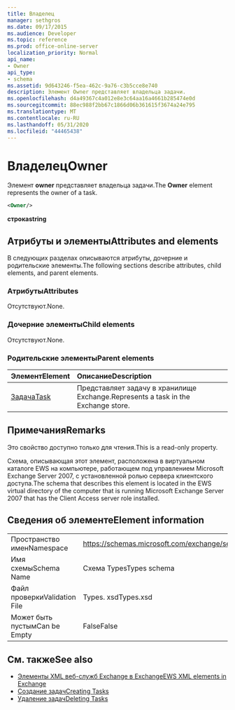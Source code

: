 ```yaml
---
title: Владелец
manager: sethgros
ms.date: 09/17/2015
ms.audience: Developer
ms.topic: reference
ms.prod: office-online-server
localization_priority: Normal
api_name:
- Owner
api_type:
- schema
ms.assetid: 9d643246-f5ea-462c-9a76-c3b5cce8e740
description: Элемент Owner представляет владельца задачи.
ms.openlocfilehash: d4a49367c4a012e8e3c64aa16a4661b285474e0d
ms.sourcegitcommit: 88ec988f2bb67c1866d06b361615f3674a24e795
ms.translationtype: MT
ms.contentlocale: ru-RU
ms.lasthandoff: 05/31/2020
ms.locfileid: "44465438"
---
```

# <a name="owner"></a><span data-ttu-id="6a666-103">Владелец</span><span class="sxs-lookup"><span data-stu-id="6a666-103">Owner</span></span>

<span data-ttu-id="6a666-104">Элемент **owner** представляет владельца задачи.</span><span class="sxs-lookup"><span data-stu-id="6a666-104">The **Owner** element represents the owner of a task.</span></span> 
  
```xml
<Owner/>
```

<span data-ttu-id="6a666-105">**строка**</span><span class="sxs-lookup"><span data-stu-id="6a666-105">**string**</span></span>

## <a name="attributes-and-elements"></a><span data-ttu-id="6a666-106">Атрибуты и элементы</span><span class="sxs-lookup"><span data-stu-id="6a666-106">Attributes and elements</span></span>

<span data-ttu-id="6a666-107">В следующих разделах описываются атрибуты, дочерние и родительские элементы.</span><span class="sxs-lookup"><span data-stu-id="6a666-107">The following sections describe attributes, child elements, and parent elements.</span></span>
  
### <a name="attributes"></a><span data-ttu-id="6a666-108">Атрибуты</span><span class="sxs-lookup"><span data-stu-id="6a666-108">Attributes</span></span>

<span data-ttu-id="6a666-109">Отсутствуют.</span><span class="sxs-lookup"><span data-stu-id="6a666-109">None.</span></span>
  
### <a name="child-elements"></a><span data-ttu-id="6a666-110">Дочерние элементы</span><span class="sxs-lookup"><span data-stu-id="6a666-110">Child elements</span></span>

<span data-ttu-id="6a666-111">Отсутствуют.</span><span class="sxs-lookup"><span data-stu-id="6a666-111">None.</span></span>
  
### <a name="parent-elements"></a><span data-ttu-id="6a666-112">Родительские элементы</span><span class="sxs-lookup"><span data-stu-id="6a666-112">Parent elements</span></span>

|<span data-ttu-id="6a666-113">**Элемент**</span><span class="sxs-lookup"><span data-stu-id="6a666-113">**Element**</span></span>|<span data-ttu-id="6a666-114">**Описание**</span><span class="sxs-lookup"><span data-stu-id="6a666-114">**Description**</span></span>|
|:-----|:-----|
|[<span data-ttu-id="6a666-115">Задача</span><span class="sxs-lookup"><span data-stu-id="6a666-115">Task</span></span>](task.md) <br/> |<span data-ttu-id="6a666-116">Представляет задачу в хранилище Exchange.</span><span class="sxs-lookup"><span data-stu-id="6a666-116">Represents a task in the Exchange store.</span></span>  <br/> |
   
## <a name="remarks"></a><span data-ttu-id="6a666-117">Примечания</span><span class="sxs-lookup"><span data-stu-id="6a666-117">Remarks</span></span>

<span data-ttu-id="6a666-118">Это свойство доступно только для чтения.</span><span class="sxs-lookup"><span data-stu-id="6a666-118">This is a read-only property.</span></span>
  
<span data-ttu-id="6a666-119">Схема, описывающая этот элемент, расположена в виртуальном каталоге EWS на компьютере, работающем под управлением Microsoft Exchange Server 2007, с установленной ролью сервера клиентского доступа.</span><span class="sxs-lookup"><span data-stu-id="6a666-119">The schema that describes this element is located in the EWS virtual directory of the computer that is running Microsoft Exchange Server 2007 that has the Client Access server role installed.</span></span>
  
## <a name="element-information"></a><span data-ttu-id="6a666-120">Сведения об элементе</span><span class="sxs-lookup"><span data-stu-id="6a666-120">Element information</span></span>

|||
|:-----|:-----|
|<span data-ttu-id="6a666-121">Пространство имен</span><span class="sxs-lookup"><span data-stu-id="6a666-121">Namespace</span></span>  <br/> |https://schemas.microsoft.com/exchange/services/2006/types  <br/> |
|<span data-ttu-id="6a666-122">Имя схемы</span><span class="sxs-lookup"><span data-stu-id="6a666-122">Schema Name</span></span>  <br/> |<span data-ttu-id="6a666-123">Схема Types</span><span class="sxs-lookup"><span data-stu-id="6a666-123">Types schema</span></span>  <br/> |
|<span data-ttu-id="6a666-124">Файл проверки</span><span class="sxs-lookup"><span data-stu-id="6a666-124">Validation File</span></span>  <br/> |<span data-ttu-id="6a666-125">Types. xsd</span><span class="sxs-lookup"><span data-stu-id="6a666-125">Types.xsd</span></span>  <br/> |
|<span data-ttu-id="6a666-126">Может быть пустым</span><span class="sxs-lookup"><span data-stu-id="6a666-126">Can be Empty</span></span>  <br/> |<span data-ttu-id="6a666-127">False</span><span class="sxs-lookup"><span data-stu-id="6a666-127">False</span></span>  <br/> |
   
## <a name="see-also"></a><span data-ttu-id="6a666-128">См. также</span><span class="sxs-lookup"><span data-stu-id="6a666-128">See also</span></span>

- [<span data-ttu-id="6a666-129">Элементы XML веб-служб Exchange в Exchange</span><span class="sxs-lookup"><span data-stu-id="6a666-129">EWS XML elements in Exchange</span></span>](ews-xml-elements-in-exchange.md)
- [<span data-ttu-id="6a666-130">Создание задач</span><span class="sxs-lookup"><span data-stu-id="6a666-130">Creating Tasks</span></span>](https://msdn.microsoft.com/library/0ef97334-e8a0-4f67-a23a-dd9e2bbad49f%28Office.15%29.aspx) 
- [<span data-ttu-id="6a666-131">Удаление задач</span><span class="sxs-lookup"><span data-stu-id="6a666-131">Deleting Tasks</span></span>](https://msdn.microsoft.com/library/a3d7e25f-8a35-4901-b1d9-d31f418ab340%28Office.15%29.aspx)

